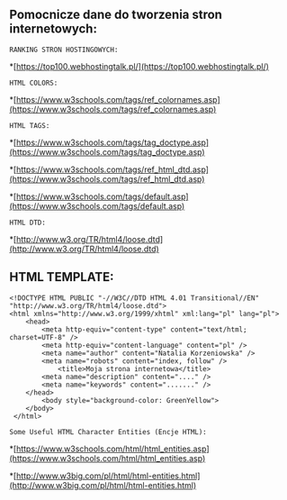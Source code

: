 ## Pomocnicze dane do tworzenia stron internetowych:

```
RANKING STRON HOSTINGOWYCH:
```
*[https://top100.webhostingtalk.pl/](https://top100.webhostingtalk.pl/)
```
HTML COLORS:
```
*[https://www.w3schools.com/tags/ref_colornames.asp](https://www.w3schools.com/tags/ref_colornames.asp)

```
HTML TAGS:
```
*[https://www.w3schools.com/tags/tag_doctype.asp](https://www.w3schools.com/tags/tag_doctype.asp)

*[https://www.w3schools.com/tags/ref_html_dtd.asp](https://www.w3schools.com/tags/ref_html_dtd.asp)

*[https://www.w3schools.com/tags/default.asp](https://www.w3schools.com/tags/default.asp)

```
HTML DTD:
```

*[http://www.w3.org/TR/html4/loose.dtd](http://www.w3.org/TR/html4/loose.dtd)

## HTML TEMPLATE:
```
<!DOCTYPE HTML PUBLIC "-//W3C//DTD HTML 4.01 Transitional//EN" "http://www.w3.org/TR/html4/loose.dtd">
<html xmlns="http://www.w3.org/1999/xhtml" xml:lang="pl" lang="pl">
	<head>
		<meta http-equiv="content-type" content="text/html; charset=UTF-8" />
		<meta http-equiv="content-language" content="pl" />
		<meta name="author" content="Natalia Korzeniowska" />
		<meta name="robots" content="index, follow" />
			<title>Moja strona internetowa</title>
		<meta name="description" content="...." />
		<meta name="keywords" content="......." />
	</head>	
		<body style="background-color: GreenYellow">
    </body>
 </html>
 ```
```
Some Useful HTML Character Entities (Encje HTML):
```

*[https://www.w3schools.com/html/html_entities.asp](https://www.w3schools.com/html/html_entities.asp)

*[http://www.w3big.com/pl/html/html-entities.html](http://www.w3big.com/pl/html/html-entities.html)
